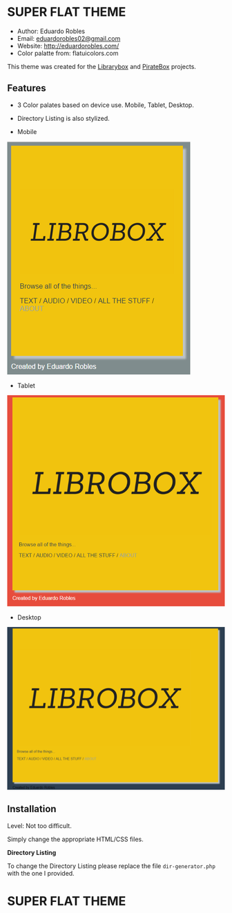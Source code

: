 # SUPER FLAT THEME

- Author: Eduardo Robles
- Email: eduardorobles02@gmail.com
- Website: http://eduardorobles.com/
- Color palatte from: flatuicolors.com

This theme was created for the [Librarybox](http://librarybox.us) and [PirateBox](http://piratebox.cc) projects.

## Features
- 3 Color palates based on device use. Mobile, Tablet, Desktop.
- Directory Listing is also stylized.

- Mobile

![mobile](superflat-mobile.png)

- Tablet

![tablet](superflat-tablet.png)

- Desktop

![desktop](superflat-desktop.png)


## Installation

Level: Not too difficult.

Simply change the appropriate HTML/CSS files.

**Directory Listing**


To change the Directory Listing please replace the file `dir-generator.php` with the one I provided.

# SUPER FLAT THEME
